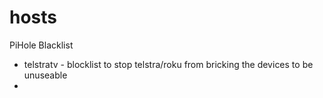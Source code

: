 # hosts
PiHole Blacklist
- telstratv - blocklist to stop telstra/roku from bricking the devices to be unuseable
- 
